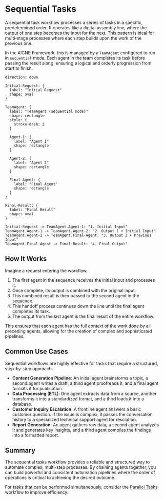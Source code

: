 # Sequential Tasks

A sequential task workflow processes a series of tasks in a specific, predetermined order. It operates like a digital assembly line, where the output of one step becomes the input for the next. This pattern is ideal for multi-stage processes where each step builds upon the work of the previous one.

In the AIGNE Framework, this is managed by a `TeamAgent` configured to run in `sequential` mode. Each agent in the team completes its task before passing the result along, ensuring a logical and orderly progression from start to finish.

```d2
direction: down

Initial-Request: {
  label: "Initial Request"
  shape: oval
}

TeamAgent: {
  label: "TeamAgent (sequential mode)"
  shape: rectangle
  style: {
    stroke-dash: 2
  }

  Agent-1: {
    label: "Agent 1"
    shape: rectangle
  }

  Agent-2: {
    label: "Agent 2"
    shape: rectangle
  }

  Final-Agent: {
    label: "Final Agent"
    shape: rectangle
  }
}

Final-Result: {
  label: "Final Result"
  shape: oval
}

Initial-Request -> TeamAgent.Agent-1: "1. Initial Input"
TeamAgent.Agent-1 -> TeamAgent.Agent-2: "2. Output 1 + Initial Input"
TeamAgent.Agent-2 -> TeamAgent.Final-Agent: "3. Output 2 + Previous Input"
TeamAgent.Final-Agent -> Final-Result: "4. Final Output"

```

## How It Works

Imagine a request entering the workflow.

1.  The first agent in the sequence receives the initial input and processes it.
2.  Once complete, its output is combined with the original input.
3.  This combined result is then passed to the second agent in the sequence.
4.  This handoff process continues down the line until the final agent completes its task.
5.  The output from the last agent is the final result of the entire workflow.

This ensures that each agent has the full context of the work done by all preceding agents, allowing for the creation of complex and sophisticated pipelines.

## Common Use Cases

Sequential workflows are highly effective for tasks that require a structured, step-by-step approach.

-   **Content Generation Pipeline**: An initial agent brainstorms a topic, a second agent writes a draft, a third agent proofreads it, and a final agent formats it for publication.
-   **Data Processing (ETL)**: One agent extracts data from a source, another transforms it into a standardized format, and a third loads it into a database.
-   **Customer Inquiry Escalation**: A frontline agent answers a basic customer question. If the issue is complex, it passes the conversation history to a specialized technical support agent for resolution.
-   **Report Generation**: An agent gathers raw data, a second agent analyzes it and generates key insights, and a third agent compiles the findings into a formatted report.

## Summary

The sequential tasks workflow provides a reliable and structured way to automate complex, multi-step processes. By chaining agents together, you can build powerful and consistent automation pipelines where the order of operations is critical to achieving the desired outcome.

For tasks that can be performed simultaneously, consider the [Parallel Tasks](./user-guide-common-workflows-parallel-tasks.md) workflow to improve efficiency.